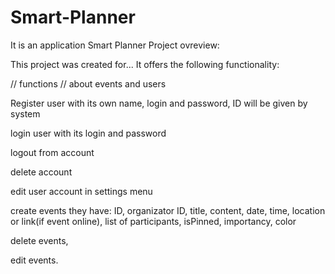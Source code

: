 # Smart-Planner
It is an application Smart Planner
Project ovreview:

This project was created for... It offers the following functionality:


// functions
// about events and users








Register user with its own name, login and password, ID will be given by system

login user with its login and password

logout from account

delete account

edit user account in settings menu

create events they have: ID, organizator ID, title, content, date, time, location or link(if event online), list of participants, isPinned, importancy, color

delete events, 

edit events.
